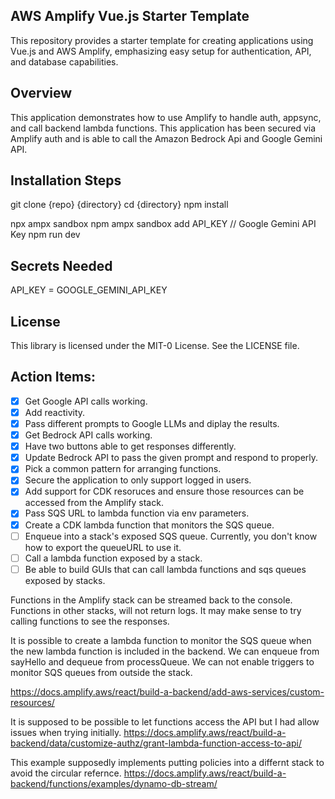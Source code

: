 ## AWS Amplify Vue.js Starter Template

This repository provides a starter template for creating applications using Vue.js and AWS Amplify, emphasizing easy setup for authentication, API, and database capabilities.

## Overview

This application demonstrates how to use Amplify to handle auth, appsync, and call backend lambda functions. This application has been secured via Amplify auth and is able to call the Amazon Bedrock Api and Google Gemini API. 

## Installation Steps
git clone {repo} {directory}
cd {directory}
npm install

npx ampx sandbox 
npm ampx sandbox add API_KEY // Google Gemini API Key
npm run dev

## Secrets Needed
API_KEY = GOOGLE_GEMINI_API_KEY

## License

This library is licensed under the MIT-0 License. See the LICENSE file.

## Action Items: 
- [x] Get Google API calls working. 
- [x] Add reactivity. 
- [x] Pass different prompts to Google LLMs and diplay the results.
- [x] Get Bedrock API calls working. 
- [x] Have two buttons able to get responses differently. 
- [x] Update Bedrock API to pass the given prompt and respond to properly. 
- [x] Pick a common pattern for arranging functions.
- [x] Secure the application to only support logged in users. 
- [x] Add support for CDK resoruces and ensure those resources can be accessed from the Amplify stack. 
- [x] Pass SQS URL to lambda function via env parameters. 
- [x] Create a CDK lambda function that monitors the SQS queue. 
- [ ] Enqueue into a stack's exposed SQS queue. Currently, you don't know how to export the queueURL to use it. 
- [ ] Call a lambda function exposed by a stack. 
- [ ] Be able to build GUIs that can call lambda functions and sqs queues exposed by stacks. 

Functions in the Amplify stack can be streamed back to the console. 
Functions in other stacks, will not return logs. 
It may make sense to try calling functions to see the responses. 

It is possible to create a lambda function to monitor the SQS queue when the new lambda function is included in the backend. We can enqueue from sayHello and dequeue from processQueue. We can not enable triggers to monitor SQS queues from outside the stack.



https://docs.amplify.aws/react/build-a-backend/add-aws-services/custom-resources/


It is supposed to be possible to let functions access the API but I had allow issues when trying initially. 
https://docs.amplify.aws/react/build-a-backend/data/customize-authz/grant-lambda-function-access-to-api/

This example supposedly implements putting policies into a differnt stack to avoid the circular refernce. 
https://docs.amplify.aws/react/build-a-backend/functions/examples/dynamo-db-stream/






